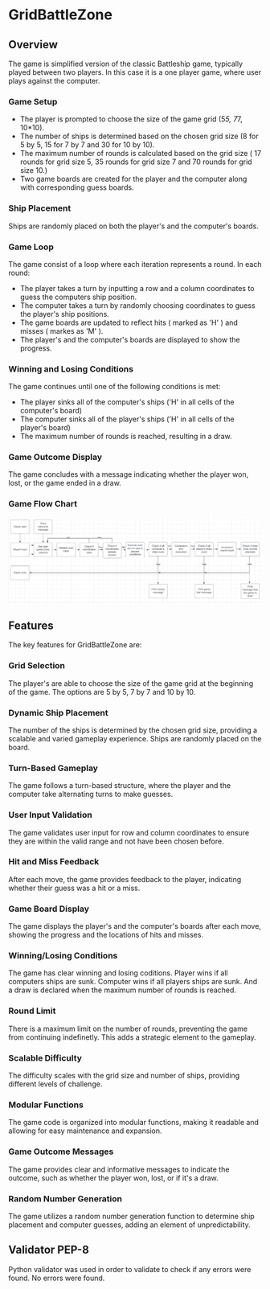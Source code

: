 # GridBattleZone

## Overview

The game is simplified version of the classic Battleship game, typically played between two players. In this case it is a one player game, where user plays against the computer.

### Game Setup

* The player is prompted to choose the size of the game grid (5*5, 7*7, 10*10).
* The number of ships is determined based on the chosen grid size (8 for 5 by 5, 15 for 7 by 7 and 30 for 10 by 10).
* The maximum number of rounds is calculated based on the grid size ( 17 rounds for grid size 5, 35 rounds for grid size 7 and 70 rounds for grid size 10.)
* Two game boards are created for the player and the computer along with corresponding guess boards.

### Ship Placement

Ships are randomly placed on both the player's and the computer's boards.

### Game Loop

The game consist of a loop where each iteration represents a round. In each round: 

* The player takes a turn by inputting a row and a column coordinates to guess the computers ship position.
* The computer takes a turn by randomly choosing coordinates to guess the player's ship positions.
* The game boards are updated to reflect hits ( marked as 'H' ) and misses ( markes as 'M' ).
* The player's and the computer's boards are displayed to show the progress.

### Winning and Losing Conditions

The game continues until one of the following conditions is met:

* The player sinks all of the computer's ships ('H' in all cells of the computer's board)
* The computer sinks all of the player's ships ('H' in all cells of the player's board)
* The maximum number of rounds is reached, resulting in a draw.

### Game Outcome Display

The game concludes with a message indicating whether the player won, lost, or the game ended in a draw.

### Game Flow Chart

![Flow Chart](/images/flowchart.png)

## Features

The key features for GridBattleZone are:

### Grid Selection

The player's are able to choose the size of the game grid at the beginning of the game. The options are 5 by 5, 7 by 7 and 10 by 10.

### Dynamic Ship Placement

The number of the ships is determined by the chosen grid size, providing a scalable and varied gameplay experience. Ships are randomly placed on the board.

### Turn-Based Gameplay

The game follows a turn-based structure, where the player and the computer take alternating turns to make guesses.

### User Input Validation

The game validates user input for row and column coordinates to ensure they are within the valid range and not have been chosen before.

### Hit and Miss Feedback

After each move, the game provides feedback to the player, indicating whether their guess was a hit or a miss.

### Game Board Display

The game displays the player's and the computer's boards after each move, showing the progress and the locations of hits and misses.

### Winning/Losing Conditions

The game has clear winning and losing coditions. Player wins if all computers ships are sunk. Computer wins if all players ships are sunk. And a draw is declared when the maximum number of rounds is reached.

### Round Limit

There is a maximum limit on the number of rounds, preventing the game from continuing indefinetly. This adds a strategic element to the gameplay.

### Scalable Difficulty

The difficulty scales with the grid size and number of ships, providing different levels of challenge.

### Modular Functions

The game code is organized into modular functions, making it readable and allowing for easy maintenance and expansion.

### Game Outcome Messages

The game provides clear and informative messages to indicate the outcome, such as whether the player won, lost, or if it's a draw.

### Random Number Generation

The game utilizes a random number generation function to determine ship placement and computer guesses, adding an element of unpredictability.

## Validator PEP-8

Python validator was used in order to validate to check if any errors were found. No errors were found.




